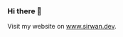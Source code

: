 ### Hi there 👋

Visit my website on <a href="https://www.sirwan.dev" title="Sirwan WordPress Developer">www.sirwan.dev</a>.
